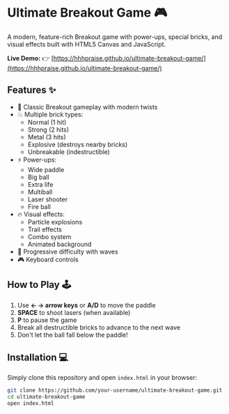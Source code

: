 # Ultimate Breakout Game 🎮

A modern, feature-rich Breakout game with power-ups, special bricks, and visual effects built with HTML5 Canvas and JavaScript.

**Live Demo:** 👉 [https://hhhpraise.github.io/ultimate-breakout-game/](https://hhhpraise.github.io/ultimate-breakout-game/)

## Features ✨

- 🏓 Classic Breakout gameplay with modern twists
- 💥 Multiple brick types:
  - Normal (1 hit)
  - Strong (2 hits)
  - Metal (3 hits)
  - Explosive (destroys nearby bricks)
  - Unbreakable (indestructible)
- ⚡ Power-ups:
  - Wide paddle
  - Big ball
  - Extra life
  - Multiball
  - Laser shooter
  - Fire ball
- 🔥 Visual effects:
  - Particle explosions
  - Trail effects
  - Combo system
  - Animated background
- 🌊 Progressive difficulty with waves
- 🎮 Keyboard controls

## How to Play 🕹️

1. Use **← → arrow keys** or **A/D** to move the paddle
2. **SPACE** to shoot lasers (when available)
3. **P** to pause the game
4. Break all destructible bricks to advance to the next wave
5. Don't let the ball fall below the paddle!

## Installation 💻

Simply clone this repository and open `index.html` in your browser:

```bash
git clone https://github.com/your-username/ultimate-breakout-game.git
cd ultimate-breakout-game
open index.html
